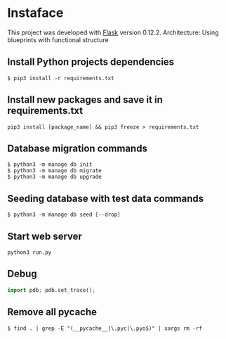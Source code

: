 # Instaface

This project was developed with [Flask](http://flask.pocoo.org) version 0.12.2.
Architecture: Using blueprints with functional structure

## Install Python projects dependencies

```
$ pip3 install -r requirements.txt
```

## Install new packages and save it in requirements.txt

```
pip3 install [package_name] && pip3 freeze > requirements.txt
```

## Database migration commands

```
$ python3 -m manage db init
$ python3 -m manage db migrate
$ python3 -m manage db upgrade
```

## Seeding database with test data commands

```
$ python3 -m manage db seed [--drop]
```

## Start web server

```
python3 run.py
```

## Debug

```python
import pdb; pdb.set_trace();
```

## Remove all pycache

```
$ find . | grep -E "(__pycache__|\.pyc|\.pyo$)" | xargs rm -rf
```
